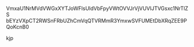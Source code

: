 VmxaU1NrMVdVWGxXYTJoWFlsUldVbFpyVWtOVVJrVjVUVlJTVGsxc1NrTlZS
bEYzVXpCT2RWSnFRbUZhCmVqQTVRMmR3YmxwSVFUMEtDbXRqZEE9PQoKcnB0

kjp